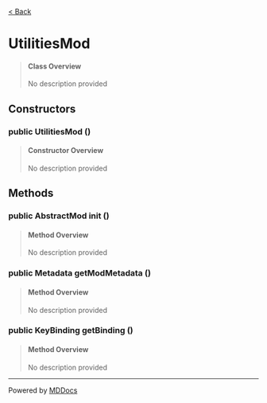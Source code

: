 [< Back](..)
# UtilitiesMod #
>#### Class Overview ####
>No description provided
## Constructors ##
### public UtilitiesMod () ###
>#### Constructor Overview ####
>No description provided
>
## Methods ##
### public AbstractMod init () ###
>#### Method Overview ####
>No description provided
>
### public Metadata getModMetadata () ###
>#### Method Overview ####
>No description provided
>
### public KeyBinding getBinding () ###
>#### Method Overview ####
>No description provided
>

---
Powered by [MDDocs](https://github.com/VRCube/MDDocs)
